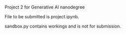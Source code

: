 Project 2 for Generative AI nanodegree

File to be submitted is project.ipynb.

sandbox.py contains workings and is not for submission. 
